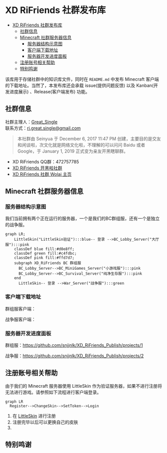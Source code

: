 # XD RiFriends 社群发布库

- [XD RiFriends 社群发布库](#xd-rifriends-社群发布库)
  - [社群信息](#社群信息)
  - [Minecraft 社群服务器信息](#minecraft-社群服务器信息)
    - [服务器结构示意图](#服务器结构示意图)
    - [客户端下载地址](#客户端下载地址)
    - [服务器开发进度面板](#服务器开发进度面板)
  - [注册账号相关帮助](#注册账号相关帮助)
  - [特别鸣谢](#特别鸣谢)

该库用于存储社群中的知识库文件，同时在 `README.md` 中发布 Minecraft 客户端的下载地址。当然了，本发布库还会承载 issue(提供问题反馈) 以及 Kanban(开发进度展示) 、Release(客户端发布) 功能。

## 社群信息

社群主理人：[Great_Single](https://github.com/Great-Single)  
联系方式：ri.great.single@gmail.com

> 本社群由 Seinyua 于 December 6, 2017 11:47 PM 创建，主要目的是交友和闲谈啦，次文化就是网络文化啦，不理解的可以问问 Baidu 或者 Google，于 January 1, 2019 正式变为亲友开黑瞎聊群。

- XD RiFriends QQ群：472757785
- [XD RiFriends 开黑啦社群](https://kaihei.co/8L222x)
- [XD RiFriends 社群 Wolai 主页](https://www.wolai.com/siPbgcprsNMv6d5q8RCPsQ)

## Minecraft 社群服务器信息
### 服务器结构示意图

我们当前拥有两个正在运行的服务器，一个是我们的BC群组服，还有一个是独立的战争服。

```mermaid
graph LR;
    LittleSkin("LittleSkin验证"):::blue-- 登录 -->BC_Lobby_Server("大厅服"):::pink
    classDef blue fill:#d0e8ff;
    classDef green fill:#c4fdbc;
    classDef pink fill:#ffd7d7;
    subgraph XD_RiFriends BC 群组服
      BC_Lobby_Server-->BC_MiniGames_Server("小游戏服"):::pink
      BC_Lobby_Server-->BC_Survival_Server("纯净生存服"):::pink
    end
      LittleSkin-- 登录 -->War_Server("战争服"):::green
```
### 客户端下载地址

群组服客户端：

战争服客户端：

### 服务器开发进度面板

群组服：https://github.com/snjjnlk/XD_RiFriends_Publish/projects/1

战争服：https://github.com/snjjnlk/XD_RiFriends_Publish/projects/2

## 注册账号相关帮助

由于我们的 Minecraft 服务器使用 LittleSkin 作为验证服务器，如果不进行注册将无法进行游戏。请参照如下流程进行客户端登录。

```mermaid
graph LR
  Register-->ChangeSkin-->SetToken-->Login
```

1. 在 [LittleSkin]() 进行注册
2. 注册完毕以后可以更换自己的皮肤
3. 

## 特别鸣谢

